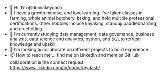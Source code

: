 - 👋 Hi, I’m @donnakeydash
- 👀 I have a growth mindset and love learning. I've taken classes in farming, whole animal butchery, baking, and hold multiple professional certifications. Other hobbies include kayaking, standup paddleboarding, and crochetting.
- 🌱 I’m currently studying data management, data governance, business analysis, data science and analytics, python, and SQL to refresh knowledge and upskill.
- 💞️ I’m looking to collaborate on different projects to build experience.
- 📫 How to reach me ... find me on LinkedIn and mention GitHub collaboration in the connect request. https://www.linkedin.com/in/donnakeydash/

<!---
donnakeydash/donnakeydash is a ✨ special ✨ repository because its `README.md` (this file) appears on your GitHub profile.
You can click the Preview link to take a look at your changes.
--->
